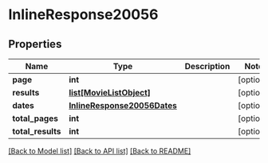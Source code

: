 # InlineResponse20056

## Properties
Name | Type | Description | Notes
------------ | ------------- | ------------- | -------------
**page** | **int** |  | [optional] 
**results** | [**list[MovieListObject]**](MovieListObject.md) |  | [optional] 
**dates** | [**InlineResponse20056Dates**](InlineResponse20056Dates.md) |  | [optional] 
**total_pages** | **int** |  | [optional] 
**total_results** | **int** |  | [optional] 

[[Back to Model list]](../README.md#documentation-for-models) [[Back to API list]](../README.md#documentation-for-api-endpoints) [[Back to README]](../README.md)

